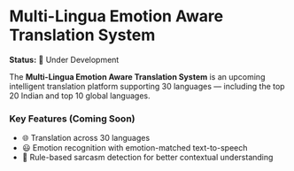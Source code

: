 # Multi-Lingua Emotion Aware Translation System

**Status:** 🚧 Under Development

The **Multi-Lingua Emotion Aware Translation System** is an upcoming intelligent translation platform supporting 30 languages — including the top 20 Indian and top 10 global languages.

### Key Features (Coming Soon)
- 🌐 Translation across 30 languages  
- 😃 Emotion recognition with emotion-matched text-to-speech  
- 🧐 Rule-based sarcasm detection for better contextual understanding
